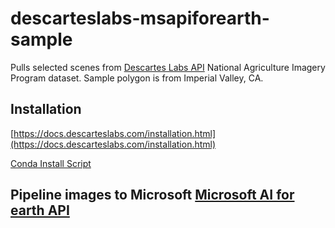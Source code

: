 # descarteslabs-msapiforearth-sample
Pulls selected scenes from [Descartes Labs API](https://github.com/descarteslabs/descarteslabs-python) National Agriculture Imagery Program dataset. Sample polygon is from Imperial Valley, CA.

## Installation
[https://docs.descarteslabs.com/installation.html](https://docs.descarteslabs.com/installation.html)

[Conda Install Script](setup.sh)

## Pipeline images to Microsoft [Microsoft AI for earth API](https://aiforearth.portal.azure-api.net/docs/services/)
